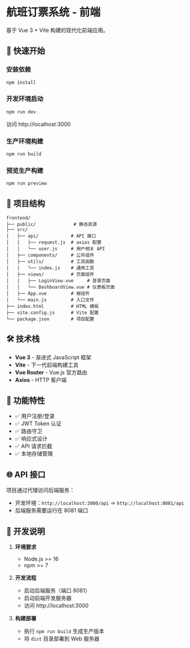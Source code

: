 # 航班订票系统 - 前端

基于 Vue 3 + Vite 构建的现代化前端应用。

## 🚀 快速开始

### 安装依赖
```bash
npm install
```

### 开发环境启动
```bash
npm run dev
```

访问 http://localhost:3000

### 生产环境构建
```bash
npm run build
```

### 预览生产构建
```bash
npm run preview
```

## 📁 项目结构

```
frontend/
├── public/              # 静态资源
├── src/
│   ├── api/            # API 接口
│   │   ├── request.js  # axios 配置
│   │   └── user.js     # 用户相关 API
│   ├── components/     # 公共组件
│   ├── utils/          # 工具函数
│   │   └── index.js    # 通用工具
│   ├── views/          # 页面组件
│   │   ├── LoginView.vue     # 登录页面
│   │   └── DashboardView.vue # 仪表板页面
│   ├── App.vue         # 根组件
│   └── main.js         # 入口文件
├── index.html          # HTML 模板
├── vite.config.js      # Vite 配置
└── package.json        # 项目配置
```

## 🛠️ 技术栈

- **Vue 3** - 渐进式 JavaScript 框架
- **Vite** - 下一代前端构建工具
- **Vue Router** - Vue.js 官方路由
- **Axios** - HTTP 客户端

## 🔧 功能特性

- ✅ 用户注册/登录
- ✅ JWT Token 认证
- ✅ 路由守卫
- ✅ 响应式设计
- ✅ API 请求拦截
- ✅ 本地存储管理

## 🌐 API 接口

项目通过代理访问后端服务：
- 开发环境：`http://localhost:3000/api` → `http://localhost:8081/api`
- 后端服务需要运行在 8081 端口

## 📝 开发说明

1. **环境要求**
   - Node.js >= 16
   - npm >= 7

2. **开发流程**
   - 启动后端服务（端口 8081）
   - 启动前端开发服务器
   - 访问 http://localhost:3000

3. **构建部署**
   - 执行 `npm run build` 生成生产版本
   - 将 `dist` 目录部署到 Web 服务器
